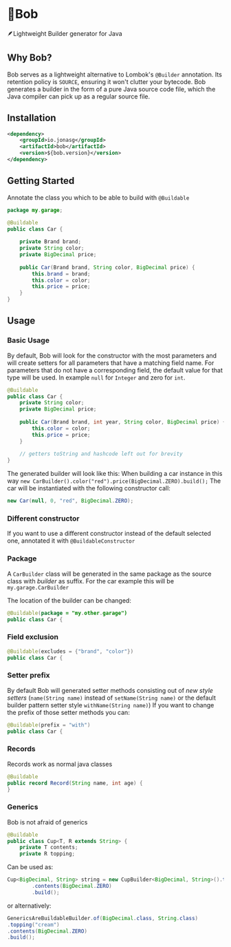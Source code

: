 # 👷‍Bob
🪶Lightweight Builder generator for Java

## Why Bob?

Bob serves as a lightweight alternative to Lombok's `@Builder` annotation.
Its retention policy is `SOURCE`, ensuring it won't clutter your bytecode.
Bob generates a builder in the form of a pure Java source code file,
which the Java compiler can pick up as a regular source file.

## Installation

```xml
<dependency>
    <groupId>io.jonasg</groupId>
    <artifactId>bob</artifactId>
    <version>${bob.version}</version>
</dependency>
```

## Getting Started

Annotate the class you which to be able to build with `@Buildable`
    
```java
package my.garage;

@Buildable
public class Car {
	
    private Brand brand;
    private String color;
    private BigDecimal price;
	
    public Car(Brand brand, String color, BigDecimal price) {
        this.brand = brand;
        this.color = color;
        this.price = price;
    }
}
```

## Usage

### Basic Usage

By default,
Bob will look for the constructor with the most parameters
and will create setters for all parameters that have a matching field name. 
For parameters
that do not have a corresponding field, the default value for that type will be used.
In example `null` for `Integer` and zero for `int`.

```java
@Buildable
public class Car {
    private String color;
    private BigDecimal price;
    
    public Car(Brand brand, int year, String color, BigDecimal price) {
        this.color = color;
        this.price = price;
    }
    
    // getters toString and hashcode left out for brevity
}
```

The generated builder will look like this:
When building a car instance in this way `new CarBuilder().color("red").price(BigDecimal.ZERO).build();`
The car will be instantiated with the following constructor call:

```java
new Car(null, 0, "red", BigDecimal.ZERO);
```

### Different constructor

If you want to use a different constructor instead of the default selected one, annotated it with `@BuildableConstructor`

### Package
    
A `CarBuilder` class will be generated in the same package as the source class with *builder* as suffix.
For the car example this will be `my.garage.CarBuilder`

The location of the builder can be changed:

```java
@Buildable(package = "my.other.garage")
public class Car {
```
            
### Field exclusion

```java
@Buildable(excludes = {"brand", "color"})
public class Car {
```

### Setter prefix
      
By default Bob will generated setter methods consisting out of *new style setters* (`name(String name)` instead of `setName(String name)` or the default builder pattern setter style `withName(String name)`)
If you want to change the prefix of those setter methods you can:

```java
@Buildable(prefix = "with")
public class Car {
```

### Records

Records work as normal java classes

```java
@Buildable
public record Record(String name, int age) {
}
```

### Generics

Bob is not afraid of generics

```java
@Buildable
public class Cup<T, R extends String> {
    private T contents;
    private R topping;
```

Can be used as:
    
```java
Cup<BigDecimal, String> string = new CupBuilder<BigDecimal, String>().topping("cream")
        .contents(BigDecimal.ZERO)
        .build();
```

or alternatively:

```java
GenericsAreBuildableBuilder.of(BigDecimal.class, String.class)
.topping("cream")
.contents(BigDecimal.ZERO)
.build();
```
